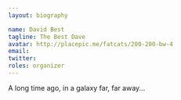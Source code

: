 ```yaml
---
layout: biography

name: David Best
tagline: The Best Dave
avatar: http://placepic.me/fatcats/200-200-bw-4 
email:
twitter: 
roles: organizer
---
```

A long time ago, in a galaxy far, far away...